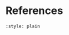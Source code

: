 # References
<!-- This course consults the following materials.

## References -->

```{bibliography}
:style: plain
```

